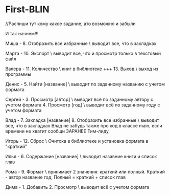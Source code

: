 First-BLIN
==========

//Распиши тут кому какое задание, ато возможно и забыли

И так начнем!!!

Миша - 8. Отобразить все избранные \\ выводит все, что в закладках

Марта - 10. Экспорт \\ выводит все, что и просмотр только в текстовый файл

Валера - 11. Количество \\ книг в библиотеке +++ 13. Выход \\ выход из программы

Денис - 5. Найти [название]	\\ выводит по заданному названию с учетом формата

Сергей - 3. Просмотр [автор] \\ выводит всё по заданному автору с учетом формата
         4. Просмотр [год] \\ выводит всё по заданному году с учетом формата
         
Влад - 7. Закладка [название] 
       8. Отобразить все избранные \\ выводит все, что в закладках
       Влад не забудь также про код в классе main, если времени не хватит сообщи ЗАРАНЕЕ  Тим-лиду,
       
Игорь - 12. Сброс \\ Очитска в библиотеке и установка формата в "краткий"

Илья - 6. Содержание [название]	\\ выводит назавние книги и список глав

Рома - 9. Формат \\ принимает 2 значения: краткий или полный. 
          Краткий - автор название год, Полный = краткий + список глав
          
Дима -    1. Добавить
          2. Просмотр \\ выводит всё с учетом формата
       
       
